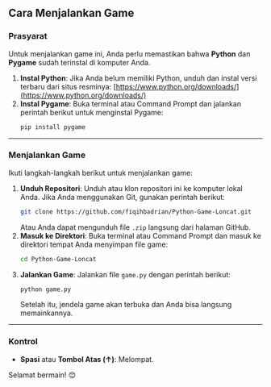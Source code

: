 ## Cara Menjalankan Game

### Prasyarat

Untuk menjalankan game ini, Anda perlu memastikan bahwa **Python** dan **Pygame** sudah terinstal di komputer Anda.

1.  **Instal Python**: Jika Anda belum memiliki Python, unduh dan instal versi terbaru dari situs resminya: [https://www.python.org/downloads/](https://www.python.org/downloads/)
2.  **Instal Pygame**: Buka terminal atau Command Prompt dan jalankan perintah berikut untuk menginstal Pygame:
    ```bash
    pip install pygame
    ```

-----

### Menjalankan Game

Ikuti langkah-langkah berikut untuk menjalankan game:

1.  **Unduh Repositori**: Unduh atau klon repositori ini ke komputer lokal Anda. Jika Anda menggunakan Git, gunakan perintah berikut:
    ```bash
    git clone https://github.com/fiqihbadrian/Python-Game-Loncat.git
    ```
    Atau Anda dapat mengunduh file `.zip` langsung dari halaman GitHub.
2.  **Masuk ke Direktori**: Buka terminal atau Command Prompt dan masuk ke direktori tempat Anda menyimpan file game:
    ```bash
    cd Python-Game-Loncat
    ```
3.  **Jalankan Game**: Jalankan file `game.py` dengan perintah berikut:
    ```bash
    python game.py
    ```
    Setelah itu, jendela game akan terbuka dan Anda bisa langsung memainkannya.

-----

### Kontrol

  - **Spasi** atau **Tombol Atas (↑)**: Melompat.

Selamat bermain\! 😊
